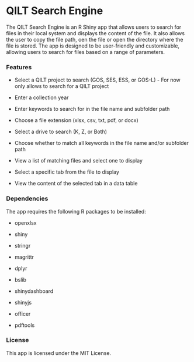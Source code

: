# QILT Search Engine

The QILT Search Engine is an R Shiny app that allows users to search for files in their local system and displays the content of the file. It also allows the user to copy the file path, oen the file or open the directory where the file is stored. The app is designed to be user-friendly and customizable, allowing users to search for files based on a range of parameters.

### **Features**

-   Select a QILT project to search (GOS, SES, ESS, or GOS-L) - For now only allows to search for a QILT project

-   Enter a collection year 

-   Enter keywords to search for in the file name and subfolder path

-   Choose a file extension (xlsx, csv, txt, pdf, or docx)

-   Select a drive to search (K, Z, or Both)

-   Choose whether to match all keywords in the file name and/or subfolder path

-   View a list of matching files and select one to display

-   Select a specific tab from the file to display

-   View the content of the selected tab in a data table

### **Dependencies**

The app requires the following R packages to be installed:

-   openxlsx

-   shiny

-   stringr

-   magrittr

-   dplyr

-   bslib

-   shinydashboard

-   shinyjs

-   officer

-   pdftools

### **License**

This app is licensed under the MIT License.
